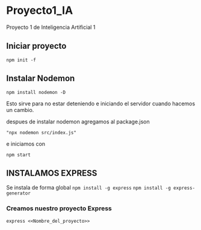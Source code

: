 # Proyecto1_IA
 Proyecto 1 de Inteligencia Artificial 1

## Iniciar proyecto

`npm init -f`



## Instalar Nodemon

`npm install nodemon -D`

Esto sirve para no estar deteniendo e iniciando el servidor cuando hacemos un cambio. 

despues de instalar nodemon agregamos al package.json

`"npx nodemon src/index.js" `

e iniciamos con 

`npm start`

## INSTALAMOS EXPRESS

Se instala de forma global
`npm install -g express`
`npm install -g express-generator`

### Creamos nuestro proyecto Express
`express <<Nombre_del_proyecto>>` 